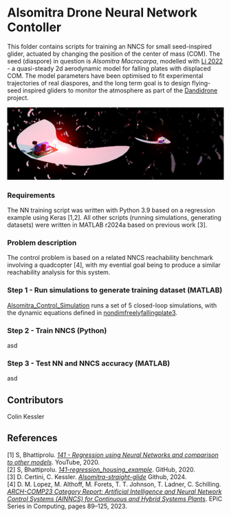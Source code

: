 # Alsomitra Drone Neural Network Contoller
 
This folder contains scripts for training an NNCS for small seed-inspired glider, actuated by changing the position of the center of mass (COM). The seed (diaspore) in question is _Alsomitra Macrocarpa_, modelled with [Li 2022](https://doi.org/10.1017/jfm.2022.89) - a quasi-steady 2d aerodynamic model for falling plates with displaced COM. The model parameters have been optimised to fit experimental trajectories of real diaspores, and the long term goal is to design flying-seed inspired gliders to monitor the atmosphere as part of the [Dandidrone](https://voilab.eng.ed.ac.uk/dandidrone) project.

<img src="https://github.com/ckessler2/phd/blob/main/Alsomitra_Controller/Figures/Render5_3by1.png">

### Requirements

The NN training script was written with Python 3.9 based on a regression example using Keras [1,2]. All other scripts (running simulations, generating datasets) were written in MATLAB r2024a based on previous work [3].

### Problem description

The control problem is based on a related NNCS reachability benchmark involving a quadcopter [4], with my evential goal being to produce a similar reachability analysis for this system.

### Step 1 - Run simulations to generate training dataset (MATLAB)

[Alsomitra_Control_Simulation](https://github.com/ckessler2/phd/blob/main/Alsomitra_Controller/Alsomitra_Control_Simulation.m) runs a set of 5 closed-loop simulations, with the dynamic equations defined in [nondimfreelyfallingplate3](https://github.com/ckessler2/phd/blob/main/Alsomitra_Controller/nondimfreelyfallingplate3.m).

### Step 2 - Train NNCS (Python)

asd

### Step 3 - Test NN and NNCS accuracy (MATLAB)

asd



## Contributors
Colin Kessler 

## References
[1] S, Bhattiprolu.  [_141 - Regression using Neural Networks and comparison to other models_](https://www.youtube.com/watch?v=2yhLEx2FKoY&t=2s). YouTube, 2020. <br />
[2] S, Bhattiprolu. [_141-regression_housing_example_](https://github.com/bnsreenu/python_for_microscopists/blob/master/141-regression_housing_example.py). GitHub, 2020. <br />
[3] D. Certini, C. Kessler. [_Alsomitra-straight-glide_](https://github.com/danielecertini90/Alsomitra-straight-glide) Github, 2024. <br />
[4] D. M. Lopez, M. Althoff, M. Forets, T. T. Johnson, T. Ladner, C. Schilling. [_ARCH-COMP23 Category Report: Artificial Intelligence and Neural Network Control Systems (AINNCS) for Continuous and Hybrid Systems Plants_](https://easychair.org/publications/open/Vfq4b). EPiC Series in Computing, pages 89–125, 2023. <br />
